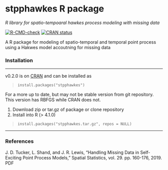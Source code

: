 stpphawkes R package
====================
*R library for spatio-tempoaral hawkes process modeling with missing data*

<!-- badges: start -->
[![R-CMD-check](https://github.com/sandialabs/stpphawkes/actions/workflows/r.yml/badge.svg)](https://github.com/sandialabs/stpphawkes/actions/workflows/r.yml)
[![CRAN status](https://www.r-pkg.org/badges/version/stpphawkes)](https://CRAN.R-project.org/package=stpphawkes)
<!-- badges: end -->

A R package for modeling of spatio-temporal and temporal
point process using a Hakwes model accoutning for missing 
data

### Installation
------------------------------------------------------------------------------
v0.2.0 is on [CRAN](https://cran.r-project.org/package=stpphawkes)
and can be installed as
> `install.packages("stpphawkes")`


For a more up to date, but may not be stable version from git repository.
This version has RBFGS while CRAN does not.

1. Download zip or tar.gz of package or clone repository
2. Install into R (> 4.1.0)

> `install.packages("stpphawkes.tar.gz", repos = NULL)`

------------------------------------------------------------------------------

### References
J. D. Tucker, L. Shand, and J. R. Lewis, “Handling Missing Data in Self-Exciting Point Process Models,” Spatial Statistics, vol. 29. pp. 160-176, 2019. PDF
